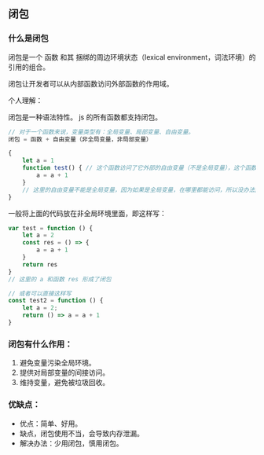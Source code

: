 ## 闭包

### 什么是闭包

闭包是一个 函数 和其 捆绑的周边环境状态（lexical environment，词法环境）的引用的组合。

闭包让开发者可以从内部函数访问外部函数的作用域。

个人理解：

闭包是一种语法特性。
js 的所有函数都支持闭包。

```js
// 对于一个函数来说，变量类型有：全局变量、局部变量、自由变量。
闭包 = 函数 + 自由变量（非全局变量，非局部变量）
```

```js
{
    let a = 1
    function test() { // 这个函数访问了它外部的自由变量（不是全局变量），这个函数，和这个自由变量，就形成了一个闭包。
        a = a + 1
    }
    // 这里的自由变量不能是全局变量，因为如果是全局变量，在哪里都能访问，所以没办法区分是闭包提供的访问外部变量的能力，还是全局变量提供的能力。
}
```

一般将上面的代码放在非全局环境里面，即这样写：
```js
var test = function () {
    let a = 2
    const res = () => {
        a = a + 1
    }
    return res
}
// 这里的 a 和函数 res 形成了闭包

// 或者可以直接这样写
const test2 = function () {
    let a = 2;
    return () => a = a + 1
}
```

### 闭包有什么作用：
1. 避免变量污染全局环境。
2. 提供对局部变量的间接访问。
3. 维持变量，避免被垃圾回收。

### 优缺点：
+ 优点：简单、好用。
+ 缺点，闭包使用不当，会导致内存泄漏。
+ 解决办法：少用闭包，慎用闭包。